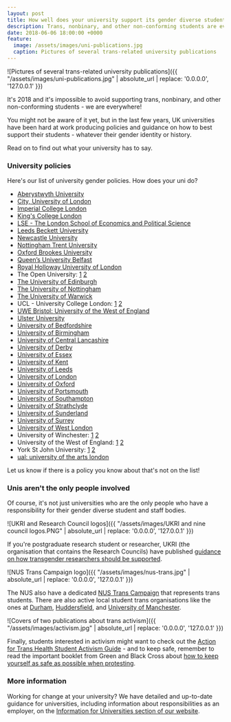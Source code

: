 ```yaml
---
layout: post
title: How well does your university support its gender diverse student body?
description: Trans, nonbinary, and other non-conforming students are everywhere - but what guidance has your university published about it?
date: 2018-06-06 18:00:00 +0000
feature:
  image: /assets/images/uni-publications.jpg
  caption: Pictures of several trans-related university publications
---
```


![Pictures of several trans-related university publications]({{ "/assets/images/uni-publications.jpg" | absolute_url | replace: '0.0.0.0', '127.0.0.1' }})

It's 2018 and it's impossible to avoid supporting trans, nonbinary, and other non-conforming students - we are everywhere!

You might not be aware of it yet, but in the last few years, UK universities have been hard at work producing policies and guidance on how to best support their students - whatever their gender identity or history.

Read on to find out what your university has to say.

### University policies

Here's our list of university gender policies. How does your uni do?

*   [Aberystwyth University](https://www.aber.ac.uk/en/media/departmental/humanresources/Trans-statement-04-2017-final.pdf)
*   [City, University of London](https://www.city.ac.uk/__data/assets/pdf_file/0020/350633/Item-15-Transgender-Policy-Guidance-and-Appendices.pdf)
*   [Imperial College London](https://www.imperial.ac.uk/media/imperial-college/administration-and-support-services/equality/public/trans/Trans-Staff-Policy.pdf)
*   [King's College London](https://www.kcl.ac.uk/governancezone/Assets/GovernanceLegal/Trans-Equality-Guidance.pdf)
*   [LSE - The London School of Economics and Political Science](https://info.lse.ac.uk/staff/services/Policies-and-procedures/Assets/Documents/polTraStaStu.pdf)
*   [Leeds Beckett University](https://www.aber.ac.uk/en/media/departmental/humanresources/Trans-statement-04-2017-final.pdf)
*   [Newcastle University](https://www.ncl.ac.uk/diversity/assets/documents/trans-guidance-staff)
*   [Nottingham Trent University](http://www4.ntu.ac.uk/equality-diversity-inclusion/document-uploads/181835.pdf)
*   [Oxford Brookes University](https://www.brookes.ac.uk/Documents/Staff/HR/EDI/Transgender-and-gender-identity-equality-policy/)
*   [Queen’s University Belfast](https://www.qub.ac.uk/directorates/HumanResources/EqualityandDiversityUnit/FileStore/Filetoupload,696694,en.pdf)
*   [Royal Holloway University of London](https://intranet.royalholloway.ac.uk/ecampus/documents/pdf/welfare/guidance-on-transgender-issues-support-23.05.16.pdf)
*   The Open University: [1](http://www.open.ac.uk/students/charter/sites/www.open.ac.uk.students.charter/files/files/gender-identity-policy-and-guidance.pdf) [2](http://www.open.ac.uk/foi/main/sites/www.open.ac.uk.foi.main/files/files/ecms/human-resources/g/gender-reassignment/Transgender-Staff-Guidance-HRG336.pdf)
*   [The University of Edinburgh](https://www.ed.ac.uk/files/atoms/files/trans_equality_policy.pdf)
*   [The University of Nottingham](https://www.nottingham.ac.uk/hr/guidesandsupport/equalityanddiversitypolicies/documents/guidance-on-supporting-trans-staff.pdf)
*   [The University of Warwick](https://warwick.ac.uk/services/equalops/transandgenderreassignment/58933_trans_awareness_guide_2017_-_printed_version.pdf)
*   UCL - University College London: [1](https://www.ucl.ac.uk/human-resources/sites/human-resources/files/trans_guidance_students.pdf) [2](https://www.ucl.ac.uk/human-resources/sites/human-resources/files/trans_guidance_1.pdf)
*   [UWE Bristol: University of the West of England](http://www2.uwe.ac.uk/services/Marketing/about-us/Equalityanddiversity/pdf/UWE_TRANS_POLICY.pdf)
*   [Ulster University](https://www.ulster.ac.uk/__data/assets/pdf_file/0013/123151/Trans-policy.pdf)
*   [University of Bedfordshire](https://www.beds.ac.uk/__data/assets/pdf_file/0004/551137/Transgender-Policy-29-06-17-v5.pdf)
*   [University of Birmingham](https://www.bhconnected.org.uk/sites/bhconnected/files/Brighton%20%26%20Hove%20Trans%20Needs%20Assessment%202015.pdf)
*   [University of Central Lancashire](https://www.uclan.ac.uk/students/assets/files/Student_Transgender_Policy.pdf)
*   [University of Derby](https://www.derby.ac.uk/media/derbyacuk/contentassets/documents/academicregulations/University-Procedure-for-supporting-transgender-students-March-2018.pdf)
*   [University of Essex](https://www1.essex.ac.uk/outreach/documents/transgender-guidance.pdf)
*   [University of Kent](https://www.kent.ac.uk/hr-equalityanddiversity/protected-characteristics/resources/transgender/gritw-guidetl%2008012016.pdf)
*   [University of Leeds](https://equality.leeds.ac.uk/wp-content/uploads/sites/64/2011/04/Trans-equality-policy-statement_Final.pdf)
*   [University of London](https://london.ac.uk/sites/default/files/uploads/Gender-Reassignment-and-Trans-Equality-Policy.pdf)
*   [University of Oxford](http://www.admin.ox.ac.uk/media/global/wwwadminoxacuk/localsites/equalityanddiversity/documents/transgender/180123_Transgender_guidance_FINAL.pdf)
*   [University of Portsmouth](http://policies.docstore.port.ac.uk/policy-037.pdf?_ga=2.171535976.938247422.1522046115-437979605.1521475011)
*   [University of Southampton](https://cdn.southampton.ac.uk/assets/imported/transforms/content-block/UsefulDownloads_Download/6E04F4E8E8DD4306A6DA53C9D8D3DDDD/Gender%20dysphoria%20policy.pdf)
*   [University of Strathclyde](https://www.strath.ac.uk/media/ps/sees/equality/Supporting_trans_students_and_Staff_FAQs_web_May_2014.pdf)
*   [University of Sunderland](https://services.sunderland.ac.uk/images/services/hr2015/documents/Staff%20Transgender%20%202016.pdf)
*   [University of Surrey](https://www.surrey.ac.uk/sites/default/files/trans-policy-and-guidance.pdf)
*   [University of West London](https://www.uwl.ac.uk/sites/default/files/transgender_policy_and_guidance_2017_may_2017.pdf)
*   University of Winchester: [1](https://www.winchester.ac.uk/about-us/leadership-and-governance/policies-and-procedures/?download=true&id=305) [2](https://www.winchester.ac.uk/about-us/leadership-and-governance/policies-and-procedures/?download=true&id=255)
*   University of the West of England: [1](http://www2.uwe.ac.uk/services/Marketing/about-us/Equalityanddiversity/pdf/Trans_staff_guide.pdf) [2](http://www2.uwe.ac.uk/services/Marketing/about-us/Equalityanddiversity/pdf/Trans-student-guidance.pdf)
*   York St John University: [1](https://www.yorksj.ac.uk/media/content-assets/equality-and-diversity/documents/Trans-Inclusive-Policy-Statement---Final.pdf) [2](https://www.yorksj.ac.uk/media/content-assets/equality-and-diversity/documents/Trans_Inclusive_Guide---Final.pdf)
*   [ual: university of the arts london](http://www.arts.ac.uk/media/arts/about-ual/diversity/documents/UAL-Guide-for-Trans-Students.pdf)

Let us know if there is a policy you know about that's not on the list!

### Unis aren't the only people involved

Of course, it's not just universities who are the only people who have a responsibility for their gender diverse student and staff bodies.

![UKRI and Research Council logos]({{ "/assets/images/UKRI and nine council logos.PNG" | absolute_url | replace: '0.0.0.0', '127.0.0.1' }})

If you're postgraduate research student or researcher, UKRI (the organisation that contains the Research Councils) have published [guidance on how transgender researchers should be supported](https://www.ukri.org/files/termsconditions/rcukukriterms/transgender-employees-in-the-work-place-pdf/).

![NUS Trans Campaign logo]({{ "/assets/images/nus-trans.jpg" | absolute_url | replace: '0.0.0.0', '127.0.0.1' }})

The NUS also have a dedicated [NUS Trans Campaign](http://www.twitter.com/nus_trans) that represents trans students. There are also active local student trans organisations like the ones at [Durham](http://trans.durhamlgbta.org.uk/), [Huddersfield](http://www.twitter.com/HudSUTrans), and [University of Manchester](http://www.twitter.com/UoMtrans).

![Covers of two publications about trans activism]({{ "/assets/images/activism.jpg" | absolute_url | replace: '0.0.0.0', '127.0.0.1' }})

Finally, students interested in activism might want to check out the [Action for Trans Health Student Activism Guide](http://actionfortranshealth.org.uk/wp-content/uploads/2014/09/ATH-Student-Activist-Guide-3.pdf) - and to keep safe, remember to read the important booklet from Green and Black Cross about [how to keep yourself as safe as possible when protesting](https://greenandblackcross.org/wp-content/uploads/2017/06/Being-Trans-and-Protesting-Protest-Key-Information.pdf).

### More information

Working for change at your university? We have detailed and up-to-date guidance for universities, including information about responsibilities as an employer, on the [Information for Universities section of our website](http://genderkit.org.uk/resources/universities/).

